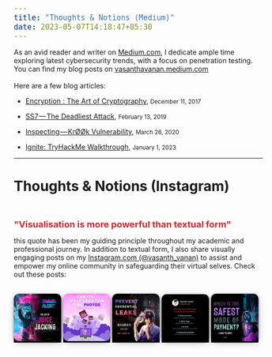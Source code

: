```yaml
---
title: "Thoughts & Notions (Medium)"
date: 2023-05-07T14:18:47+05:30
---
```


As an avid reader and writer on <a href="https://medium.com" target="_blank">Medium.com</a>, I dedicate ample time exploring latest cybersecurity trends, with a focus on penetration testing. You can find my blog posts on <a href="https://vasanthavanan.medium.com" target="_blank">vasanthavanan.medium.com</a> <br><br>Here are a few blog articles:

*  <a href="https://medium.com/@vasanthavanan/encryption-the-art-of-cryptography-7bd98b8fb978" target="_blank">Encryption : The Art of Cryptography</a>, <small>December 11, 2017</small><br>

*  <a href="https://vasanthavanan.medium.com/ss7-the-deadliest-attack-6423de7fe8c0" target="_blank">SS7 — The Deadliest Attack</a>, <small>February 13, 2019</small><br>


* <a href="https://vasanthavanan.medium.com/inspecting-krøøk-vulnerability-af70ff197488" target="_blank">Inspecting — KrØØk Vulnerability</a>, <small>March 26, 2020</small><br>


* <a href="https://systemweakness.com/tryhackme-ignite-walkthrough-7beb5021cb46?source=user_profile---------1----------------------------" target="_blank">Ignite: TryHackMe Walkthrough</a>, <small>January 1, 2023</small><br>

---

<h1>Thoughts & Notions (Instagram)</h1><br>

<font size="4" color="#d02931"><b>"Visualisation is more powerful than textual form"</b></font> <br>

this quote has been my guiding principle throughout my academic and professional journey. In addition to textual form, I also share visually engaging posts on my <a href="http://instagram.com/vasanth_vanan/" target="_blank">Instagram.com (@vasanth_vanan)</a> to assist and empower my online community in safeguarding their virtual selves. Check out these posts:
<br><br>

<a href="https://www.instagram.com/p/CWN29LnFzDx/" id="anchor" target="_blank"><img id="logo" src="https://github.com/VasanthVanan/vasanth-vanan-portfolio/blob/main/static/image2.jpg?raw=true"  style="width: 19%;"></a>
<a href="https://www.instagram.com/p/CfgUTSGBSoO/" id="anchor" target="_blank"><img id="logo" src="https://github.com/VasanthVanan/vasanth-vanan-portfolio/blob/main/static/image3.jpg?raw=true"  style="width: 19%;"></a>
<a href="https://www.instagram.com/p/CmRcFF5BJVe/" id="anchor" target="_blank"><img id="logo" src="https://github.com/VasanthVanan/vasanth-vanan-portfolio/blob/main/static/image4.jpg?raw=true"  style="width: 19%;"></a>
<a href="https://www.instagram.com/p/CQWFZJMhxCg/" id="anchor" target="_blank"><img id="logo" src="https://github.com/VasanthVanan/vasanth-vanan-portfolio/blob/main/static/image1.png?raw=true"  style="width: 19%;"></a>
<a href="https://www.instagram.com/p/CQ3GiNxLvPf/" id="anchor" target="_blank"><img id="logo" src="https://github.com/VasanthVanan/vasanth-vanan-portfolio/blob/main/static/image5.jpg?raw=true"  style="width: 19%;"></a>

<style>
    span{
    font-size:15px;
}

img {
    box-shadow: 0px 2px 5px rgba(0, 0, 0, 0.4), 0px 4px 16px rgba(0, 0, 0, 0.2);
    border-radius: 10px;
}

p {
    animation-name: fade-in;
    animation-duration: 1s;
    animation-delay: 0s;
    animation-fill-mode: forwards;
    opacity: 0;
}
  
@keyframes fade-in {
    from {
      opacity: 0;
    }
    to {
      opacity: 1;
    }
}

#anchor{
    background-color:#000;
    color: #000;
}

#logo {
    transition: transform 0.2s ease-in-out;
  }
  
  #logo:hover {
    transform: scale(1.14);
  }
</style>
